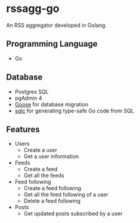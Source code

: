 # rssagg-go

An RSS aggregator developed in Golang.

## Programming Language 

- Go

## Database

- Postgres SQL
- pgAdmin 4
- [Goose](https://pressly.github.io/goose/) for database migration
- [sqlc](https://sqlc.dev/) for generating type-safe Go code from SQL

## Features

- Users
  - Create a user
  - Get a user information
- Feeds
  - Create a feed
  - Get all the feeds
- Feed following
  - Create a feed following
  - Get all the feed following of a user
  - Delete a feed following
- Posts
  - Get updated posts subscribed by a user
